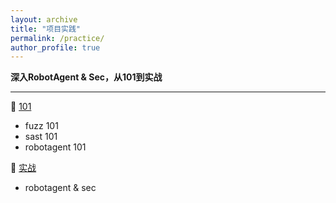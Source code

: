```yaml
---
layout: archive
title: "项目实践"
permalink: /practice/
author_profile: true
---
```


**深入RobotAgent & Sec，从101到实战**

---

🐴 [101](./101)
- fuzz 101
- sast 101
- robotagent 101

🦄 [实战](./focus/)
- robotagent & sec